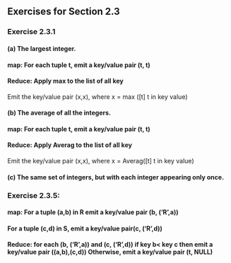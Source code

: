 ## Exercises for Section 2.3
### **Exercise 2.3.1** 
#### (a) The largest integer.
#### map:     For each tuple t, emit a key/value pair (t, t) 
#### Reduce:    Apply max to the list of all key
Emit the key/value pair (x,x), where x = max ([t] t in key value)

 #### (b) The average of all the integers.
#### map:     For each tuple t, emit a key/value pair (t, t) 
#### Reduce:    Apply Averag to the list of all key
Emit the key/value pair (x,x), where x =  Averag([t] t in key value)
#### (c) The same set of integers, but with each integer appearing only once.
### **Exercise 2.3.5**: 
#### map:   For a tuple (a,b) in R emit a key/value pair (b, (‘R’,a)) 
  #### For a tuple (c,d) in S, emit a key/value pair(c, (‘R’,d))
#### Reduce: for each (b, (‘R’,a)) and (c, (‘R’,d)) if key b< key c then  emit a key/value pair ((a,b),(c,d)) Otherwise, emit a key/value pair (t, NULL)

